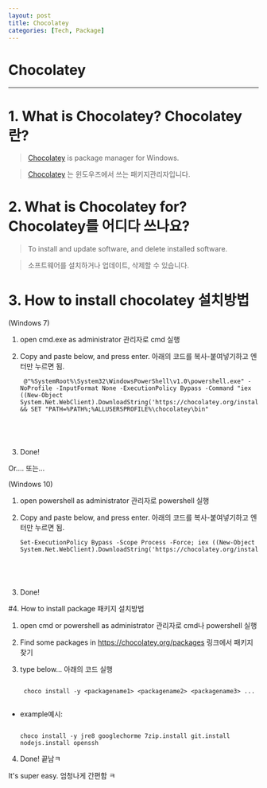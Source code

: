 ```yaml
---
layout: post
title: Chocolatey
categories: [Tech, Package]
---
```


# Chocolatey
----------------------

# 1. What is Chocolatey? Chocolatey란?

> [Chocolatey](https://chocolatey.org/about) is package manager for Windows.

> [Chocolatey](https://chocolatey.org/about) 는 윈도우즈에서 쓰는 패키지관리자입니다.

# 2. What is Chocolatey for? Chocolatey를 어디다 쓰나요?

> To install and update software, and delete installed software.

> 소프트웨어를 설치하거나 업데이트, 삭제할 수 있습니다.

# 3. How to install chocolatey 설치방법

(Windows 7)
1. open cmd.exe as administrator 관리자로 cmd 실행

2. Copy and paste below, and press enter. 아래의 코드를 복사-붙여넣기하고 엔터만 누르면 됨.
    <pre><code> @"%SystemRoot%\System32\WindowsPowerShell\v1.0\powershell.exe" -NoProfile -InputFormat None -ExecutionPolicy Bypass -Command "iex ((New-Object System.Net.WebClient).DownloadString('https://chocolatey.org/install.ps1'))" && SET "PATH=%PATH%;%ALLUSERSPROFILE%\chocolatey\bin"
</code></pre>

3. Done!

Or.... 또는...

(Windows 10)

1. open powershell as administrator 관리자로 powershell 실행

2. Copy and paste below, and press enter. 아래의 코드를 복사-붙여넣기하고 엔터만 누르면 됨.
    <pre><code>Set-ExecutionPolicy Bypass -Scope Process -Force; iex ((New-Object System.Net.WebClient).DownloadString('https://chocolatey.org/install.ps1'))
</code></pre>

3. Done!

#4. How to install package 패키지 설치방법

1. open cmd or powershell as administrator 관리자로 cmd나 powershell 실행

2. Find some packages in https://chocolatey.org/packages 링크에서 패키지 찾기

3. type below... 아래의 코드 실행

    <pre><code>
    choco install -y &lt;packagename1&gt; &lt;packagename2&gt; &lt;packagename3&gt; ...
    </code></pre>

  * example예시: 

    <pre><code>
    choco install -y jre8 googlechorme 7zip.install git.install nodejs.install openssh
    </code></pre>

4. Done! 끝남ㅋ



It's super easy. 엄청나게 간편함 ㅋ